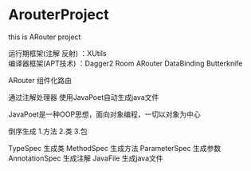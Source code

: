 # ArouterProject
this is ARouter project

运行期框架(注解 反射) ：XUtils  
编译器框架(APT技术) ：Dagger2 Room ARouter DataBinding Butterknife

ARouter 组件化路由

通过注解处理器 使用JavaPoet自动生成java文件

JavaPoet是一种OOP思想，面向对象编程，一切以对象为中心

倒序生成
1.方法
2.类
3.包

TypeSpec  生成类
MethodSpec  生成方法
ParameterSpec  生成参数
AnnotationSpec 生成注解
JavaFile  生成java文件

